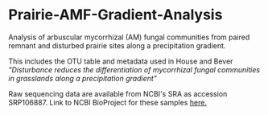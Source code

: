 # Prairie-AMF-Gradient-Analysis
Analysis of arbuscular mycorrhizal (AM) fungal communities from paired remnant and disturbed prairie sites along a precipitation gradient. 

This includes the OTU table and metadata used in House and Bever *"Disturbance reduces the differentiation of mycorrhizal fungal communities in grasslands along a precipitation gradient"*

Raw sequencing data are available from NCBI's SRA as accession SRP106887. Link to NCBI BioProject for these samples <a href = https://www.ncbi.nlm.nih.gov/bioproject/PRJNA385198>here. </a>

<a href = https://zenodo.org/badge/110628125.svg></a>
